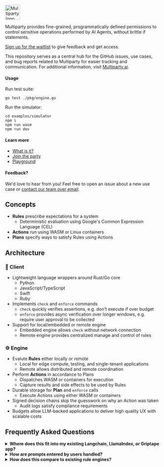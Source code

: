 <a href="https://multiparty.ai"><img alt="Multiparty logo" style="height:48px" src="https://github.com/indentapis/multiparty/assets/1026125/c99e043a-df04-46d9-b269-6dd90e927aa0" /></a>

Multiparty provides fine-grained, programmatically defined permissions to control sensitive operations performed by AI Agents, without brittle if statements.

[Sign up for the waitlist](https://multiparty.ai/) to give feedback and get access.

This repository serves as a central hub for the GitHub issues, use cases, and bug reports related to Multiparty for easier tracking and communication.
For additional information, visit [Multiparty.ai](https://multiparty.ai/).

#### Usage

Run test suite:

```
go test ./pkg/engine.go
```

Run the simulator:

```
cd examples/simulator
npm i
npm run wasm
npm run dev
```

#### Learn more

- [What is it?](https://multiparty.ai/#about)
- [Join the party](https://multiparty.ai/)
- [Playground](https://multiparty.ai/playground)

#### Feedback?

We'd love to hear from you! Feel free to open an issue about a new use case or [contact our team over email](mailto:open@indent.com).

## Concepts

- **Rules** prescribe expectations for a system
  - Deterministic evaluation using Google's Common Expression Language (CEL)
- **Actions** run using WASM or Linux containers
- **Plans** specify ways to satisfy Rules using Actions

## Architecture

### 🐚 Client

- Lightweight language wrappers around Rust/Go core
  - Python
  - JavaScript/TypeScript
  - Swift
  - Ruby
- Implements `check` and `enforce` commands
  - `check` quickly verifies assertions, e.g. don't execute if over budget
  - `enforce` provides async verification over longer windows, e.g. require user approval to be collected
- Support for local/embedded or remote engine
  - Embedded engine allows `check` without network connection
  - Remote engine provides centralized manage and control of rules

### ⚙️ Engine

- Evalute **Rules** either locally or remote
  - Local for edge compute, testing, and single-tenant applications
  - Remote allows distributed and remote coordination
- Perform **Actions** in accordance to Plans
  - Dispatches WASM or containers for execution
  - Capture results and side effects to be used by Rules
- Durable storage for **Plan** and `enforce` calls
  - Execute Actions using either WASM or containers
- Signed decision chains skip the guesswork on why an Action was taken
  - Audit logs satisfy compliance requirements
- Budgets allow LLM-backed applications to deliver high quality UX with scalable costs

## Frequently Asked Questions

<details>
  <summary><b>Where does this fit into my existing Langchain, LlamaIndex, or Griptape app?</b></summary>

```diff
# langchain/libs/langchain/langchain/callbacks/human.py

from typing import Any, Callable, Dict, Optional
from uuid import UUID

from langchain.callbacks.base import BaseCallbackHandler
+ from multiparty.utils import async_input

def _default_approve(_input: str) -> bool:
    msg = (
        "Do you approve of the following input? "
-        "Anything except 'Y'/'Yes' (case-insensitive) will be treated as a no."
    )
    msg += "\n\n" + _input + "\n"
-   resp = input(msg)
-   return resp.lower() in ("yes", "y")
+   return async_input(msg)


def _default_true(_: Dict[str, Any]) -> bool:
    return True


class HumanRejectedException(Exception):
    """Exception to raise when a person manually review and rejects a value."""


class HumanApprovalCallbackHandler(BaseCallbackHandler):
    """Callback for manually validating values."""

    raise_error: bool = True

    def __init__(
        self,
        approve: Callable[[Any], bool] = _default_approve,
        should_check: Callable[[Dict[str, Any]], bool] = _default_true,
    ):
        self._approve = approve
        self._should_check = should_check

    def on_tool_start(
        self,
        serialized: Dict[str, Any],
        input_str: str,
        *,
        run_id: UUID,
        parent_run_id: Optional[UUID] = None,
        **kwargs: Any,
    ) -> Any:
        if self._should_check(serialized) and not self._approve(input_str):
            raise HumanRejectedException(
                f"Inputs {input_str} to tool {serialized} were rejected."
            )
```

</details>

<details>
  <summary><b>How are prompts entered by users handled?</b></summary>


**Prompt**
```
When does Taylor's last meeting end today?
```


**Tool function**
```javascript
async function getMeetingTimes(range = 'today', view = ['time']) {
  await multiparty.enforce('get_calendar')

  const { meetings } = await calendar.getEvents(range)
  return meetings.map(event => {
    const { metadata, time } = await multiparty.enforce('get_calendar_event', {
      event,
      view
        })
    return { ...metadata, ...time }
  })
  return 
}
```

**Rules**
```javascript
// Time
view.contains('time') && getFields(event, ['startTime', 'endTime'])

// Attendees
view.contains('attendees') && getFields(event, ['organizer', 'attendees'])

// Metadata
getFields(event, ['id', 'etag'])
```
  
</details>

<details>
  <summary><b>How does this compare to existing rule engines?</b></summary>

<br />

**Rules** 

The Common Expression Language (CEL) is a non-Turing complete language designed
for simplicity, speed, safety, and portability. CEL's C-like syntax looks
nearly identical to equivalent expressions in C++, Go, Java, and TypeScript.

```java
// Check whether a resource name starts with a group name.
resource.name.startsWith("/groups/" + auth.claims.group)
```

```go
// Determine whether the request is in the permitted time window.
request.time - resource.age < duration("24h")
```

```typescript
// Check whether all resource names in a list match a given filter.
auth.claims.email_verified && resources.all(r, r.startsWith(auth.claims.email))
```

A CEL "program" is a single expression. The examples have been tagged as
`java`, `go`, and `typescript` within the markdown to showcase the commonality
of the syntax.

**Actions**

Calling external functions works out-of-the-box with multiple languages (Python, JavaScript, etc) with built-in caching. Read or write from any HTTP source.

**Tests**

Deploy automated systems with confidence that common sense controls are correctly implemented and easily tested.

</details>
